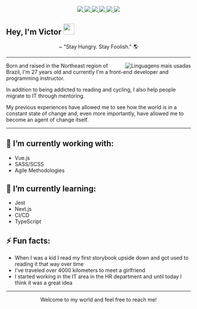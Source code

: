 <div align="center">
    <a target='_blank' href="https://twitter.com/vitcro">
        <img src="https://img.shields.io/badge/Twitter-1DA1F2?style=for-the-badge&logo=twitter&logoColor=white">
    </a>
    <a target='_blank' href="https://instagram.com/victorbrynr">
        <img src="https://img.shields.io/badge/Instagram-E4405F?style=for-the-badge&logo=instagram&logoColor=white">
    </a>
    <a target='_blank' href="https://linkedin.com/in/victorbrayner">
        <img src="https://img.shields.io/badge/LinkedIn-0077B5?style=for-the-badge&logo=linkedin&logoColor=white">
    </a>
    <a target='_blank' href="https://medium.com/jornada-de-dev">
        <img src="https://img.shields.io/badge/medium-grey?style=for-the-badge&logo=medium&logoColor=white">
    </a>
    <a target='_blank' href="https://www.youtube.com/@JornadaDeDev">
        <img src="https://img.shields.io/badge/YouTube-FF0000?style=for-the-badge&logo=youtube&logoColor=white">
    </a>
    <a target='_blank' href="mailto:victor@brayner.dev">
        <img src="https://img.shields.io/badge/email-8B89CC?style=for-the-badge&logo=protonmail&logoColor=white">
    </a>
</div>

## Hey, I'm Victor <img src="https://media.giphy.com/media/hvRJCLFzcasrR4ia7z/giphy.gif" width="30"/>

<p align="center">
~ "Stay Hungry. Stay Foolish." 🌎
</p>

----   


<img align="right" src="https://github-readme-stats.vercel.app/api/top-langs/?username=victorbrayner&hide=html&layout=compact&&show_icons=true&line_height=27&count_private=true&title_color=ffffff&text_color=c9cacc&icon_color=2bbc8a&bg_color=1d1f21" alt="Linguagens mais usadas" align="right">

<p>Born and raised in the Northeast region of Brazil, I'm 27 years old and currently I'm a front-end developer and programming instructor.</p>  
<p>In addition to being addicted to reading and cycling, I also help people migrate to IT through mentoring.</p>
<p>My previous experiences have allowed me to see how the world is in a constant state of change and, even more importantly, have allowed me to become an agent of change itself.</p>

---

## 🔭 I’m currently working with:

* Vue.js
* SASS/SCSS
* Agile Methodologies

## 🌱 I’m currently learning:

* Jest
* Next.js
* CI/CD
* TypeScript

## ⚡ Fun facts:

* When I was a kid I read my first storybook upside down and got used to reading it that way over time
* I've traveled over 4000 kilometers to meet a girlfriend
* I started working in the IT area in the HR department and until today I think it was a great idea

---

<p align="center"> Welcome to my world and feel free to reach me! </p>
